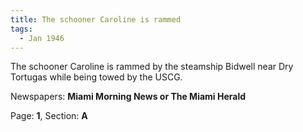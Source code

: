 ```yaml
---  
title: The schooner Caroline is rammed  
tags:  
  - Jan 1946  
---  
```

  
The schooner Caroline is rammed by the steamship Bidwell near Dry Tortugas while being towed by the USCG.  
  
Newspapers: **Miami Morning News or The Miami Herald**  
  
Page: **1**, Section: **A** 
